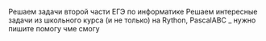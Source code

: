 Решаем задачи второй части ЕГЭ по информатике
Решаем интересные задачи из школьного курса (и не только) на Rython, PascalABC _ нужно пишите помогу чме смогу
